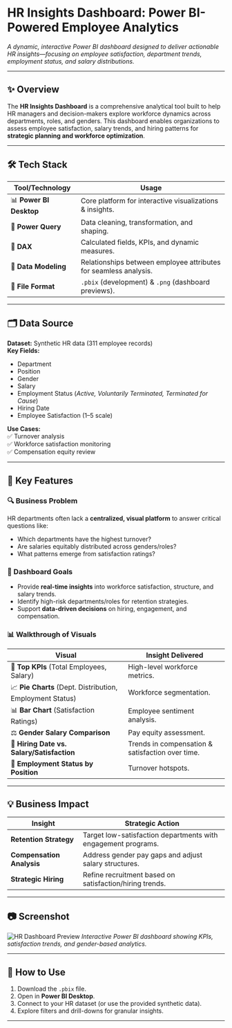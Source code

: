 #  HR Insights Dashboard: Power BI-Powered Employee Analytics  

*A dynamic, interactive Power BI dashboard designed to deliver actionable HR insights—focusing on employee satisfaction, department trends, employment status, and salary distributions.*  

---

## ✨ Overview  
The **HR Insights Dashboard** is a comprehensive analytical tool built to help HR managers and decision-makers explore workforce dynamics across departments, roles, and genders. This dashboard enables organizations to assess employee satisfaction, salary trends, and hiring patterns for **strategic planning and workforce optimization**.  

---

## 🛠 Tech Stack  
| Tool/Technology       | Usage                                                                 |
|-----------------------|-----------------------------------------------------------------------|
| 📊 **Power BI Desktop** | Core platform for interactive visualizations & insights.              |
| 🔄 **Power Query**     | Data cleaning, transformation, and shaping.                           |
| 🧮 **DAX**            | Calculated fields, KPIs, and dynamic measures.                        |
| 🔗 **Data Modeling**   | Relationships between employee attributes for seamless analysis.      |
| 📁 **File Format**     | `.pbix` (development) & `.png` (dashboard previews).                 |

---

## 🗂 Data Source  
**Dataset:** Synthetic HR data (311 employee records)  
**Key Fields:**  
- Department  
- Position  
- Gender  
- Salary  
- Employment Status (*Active, Voluntarily Terminated, Terminated for Cause*)  
- Hiring Date  
- Employee Satisfaction (1–5 scale)  

**Use Cases:**  
✅ Turnover analysis  
✅ Workforce satisfaction monitoring  
✅ Compensation equity review  

---

## 🚀 Key Features  

### 🔍 Business Problem  
HR departments often lack a **centralized, visual platform** to answer critical questions like:  
- Which departments have the highest turnover?  
- Are salaries equitably distributed across genders/roles?  
- What patterns emerge from satisfaction ratings?  

### 🎯 Dashboard Goals  
- Provide **real-time insights** into workforce satisfaction, structure, and salary trends.  
- Identify high-risk departments/roles for retention strategies.  
- Support **data-driven decisions** on hiring, engagement, and compensation.  

### 📊 Walkthrough of Visuals  
| **Visual**                          | **Insight Delivered**                                                                 |
|-------------------------------------|---------------------------------------------------------------------------------------|
| 📌 **Top KPIs** (Total Employees, Salary) | High-level workforce metrics.                                        |
| 📈 **Pie Charts** (Dept. Distribution, Employment Status) | Workforce segmentation.                                |
| 📊 **Bar Chart** (Satisfaction Ratings) | Employee sentiment analysis.                                          |
| ⚖ **Gender Salary Comparison**       | Pay equity assessment.                                                |
| 📅 **Hiring Date vs. Salary/Satisfaction** | Trends in compensation & satisfaction over time.                     |
| 🔄 **Employment Status by Position**  | Turnover hotspots.                                                    |

---

## 💡 Business Impact  
| **Insight**               | **Strategic Action**                                                  |
|---------------------------|-----------------------------------------------------------------------|
| **Retention Strategy**    | Target low-satisfaction departments with engagement programs.         |
| **Compensation Analysis** | Address gender pay gaps and adjust salary structures.                 |
| **Strategic Hiring**      | Refine recruitment based on satisfaction/hiring trends.               |

---

## 📷 Screenshot  
![HR Dashboard Preview](https://github.com/MANAS2903/HR-Analytics-PowerBI/blob/main/Snapshot%20of%20Dashboard.png) 
*Interactive Power BI dashboard showing KPIs, satisfaction trends, and gender-based analytics.*  

---

## 🔗 How to Use  
1. Download the `.pbix` file.  
2. Open in **Power BI Desktop**.  
3. Connect to your HR dataset (or use the provided synthetic data).  
4. Explore filters and drill-downs for granular insights.  

---
